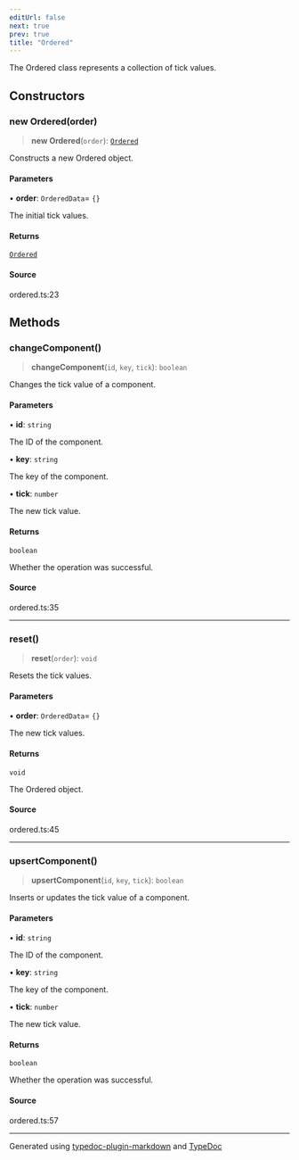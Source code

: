 ```yaml
---
editUrl: false
next: true
prev: true
title: "Ordered"
---
```


The Ordered class represents a collection of tick values.

## Constructors

### new Ordered(order)

> **new Ordered**(`order`): [`Ordered`](/api/classes/ordered/)

Constructs a new Ordered object.

#### Parameters

• **order**: `OrderedData`= `{}`

The initial tick values.

#### Returns

[`Ordered`](/api/classes/ordered/)

#### Source

ordered.ts:23

## Methods

### changeComponent()

> **changeComponent**(`id`, `key`, `tick`): `boolean`

Changes the tick value of a component.

#### Parameters

• **id**: `string`

The ID of the component.

• **key**: `string`

The key of the component.

• **tick**: `number`

The new tick value.

#### Returns

`boolean`

Whether the operation was successful.

#### Source

ordered.ts:35

***

### reset()

> **reset**(`order`): `void`

Resets the tick values.

#### Parameters

• **order**: `OrderedData`= `{}`

The new tick values.

#### Returns

`void`

The Ordered object.

#### Source

ordered.ts:45

***

### upsertComponent()

> **upsertComponent**(`id`, `key`, `tick`): `boolean`

Inserts or updates the tick value of a component.

#### Parameters

• **id**: `string`

The ID of the component.

• **key**: `string`

The key of the component.

• **tick**: `number`

The new tick value.

#### Returns

`boolean`

Whether the operation was successful.

#### Source

ordered.ts:57

***

Generated using [typedoc-plugin-markdown](https://www.npmjs.com/package/typedoc-plugin-markdown) and [TypeDoc](https://typedoc.org/)
